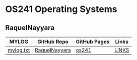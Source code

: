 # OS241 Operating Systems

## RaquelNayyara

| MYLOG                      | GitHub Repo                                         | GitHub Pages                                  | Links           |
| -------------------------- | --------------------------------------------------- | --------------------------------------------- | --------------- |
| [mylog.txt](TXT/mylog.txt) | [RaquelNayyara](https://github.com/RaquelNayyara/os241) | [os241](https://RaquelNayyara.github.io/os241/) | [LINKS](links.md) |

